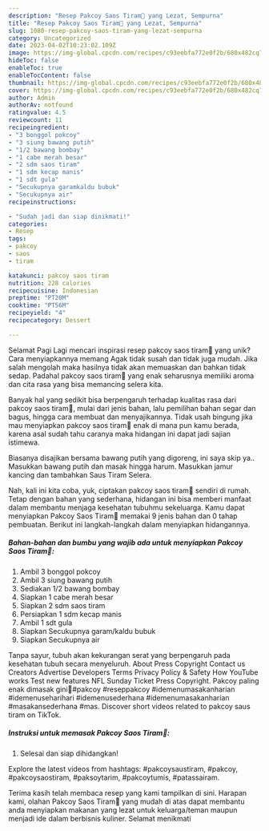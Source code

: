 ```yaml
---
description: "Resep Pakcoy Saos Tiram🥬 yang Lezat, Sempurna"
title: "Resep Pakcoy Saos Tiram🥬 yang Lezat, Sempurna"
slug: 1080-resep-pakcoy-saos-tiram-yang-lezat-sempurna
category: Uncategorized
date: 2023-04-02T10:23:02.109Z
image: https://img-global.cpcdn.com/recipes/c93eebfa772e0f2b/680x482cq70/pakcoy-saos-tiram-foto-resep-utama.jpg
hideToc: false
enableToc: true
enableTocContent: false
thumbnail: https://img-global.cpcdn.com/recipes/c93eebfa772e0f2b/680x482cq70/pakcoy-saos-tiram-foto-resep-utama.jpg
cover: https://img-global.cpcdn.com/recipes/c93eebfa772e0f2b/680x482cq70/pakcoy-saos-tiram-foto-resep-utama.jpg
author: Admin
authorAv: notfound
ratingvalue: 4.5
reviewcount: 11
recipeingredient:
- "3 bonggol pokcoy"
- "3 siung bawang putih"
- "1/2 bawang bombay"
- "1 cabe merah besar"
- "2 sdm saos tiram"
- "1 sdm kecap manis"
- "1 sdt gula"
- "Secukupnya garamkaldu bubuk"
- "Secukupnya air"
recipeinstructions:

- "Sudah jadi dan siap dinikmati!"
categories:
- Resep
tags:
- pakcoy
- saos
- tiram

katakunci: pakcoy saos tiram 
nutrition: 228 calories
recipecuisine: Indonesian
preptime: "PT20M"
cooktime: "PT56M"
recipeyield: "4"
recipecategory: Dessert

---
```



Selamat Pagi Lagi mencari inspirasi resep pakcoy saos tiram🥬 yang unik? Cara menyiapkannya memang Agak tidak susah dan tidak juga mudah. Jika salah mengolah maka hasilnya tidak akan memuaskan dan bahkan tidak sedap. Padahal pakcoy saos tiram🥬 yang enak seharusnya memiliki aroma dan cita rasa yang bisa memancing selera kita.


Banyak hal yang sedikit bisa berpengaruh terhadap kualitas rasa dari pakcoy saos tiram🥬, mulai dari jenis bahan, lalu pemilihan bahan segar dan bagus, hingga cara membuat dan menyajikannya. Tidak usah bingung jika mau menyiapkan pakcoy saos tiram🥬 enak di mana pun kamu berada, karena asal sudah tahu caranya maka hidangan ini dapat jadi sajian istimewa.

Biasanya disajikan bersama bawang putih yang digoreng, ini saya skip ya.. Masukkan bawang putih dan masak hingga harum. Masukkan jamur kancing dan tambahkan Saus Tiram Selera.


Nah, kali ini kita coba, yuk, ciptakan pakcoy saos tiram🥬 sendiri di rumah. Tetap dengan bahan yang sederhana, hidangan ini bisa memberi manfaat dalam membantu menjaga kesehatan tubuhmu sekeluarga. Kamu dapat menyiapkan Pakcoy Saos Tiram🥬 memakai 9 jenis bahan dan 0 tahap pembuatan. Berikut ini langkah-langkah dalam menyiapkan hidangannya.

<!--inarticleads1-->

##### Bahan-bahan dan bumbu yang wajib ada untuk menyiapkan Pakcoy Saos Tiram🥬:

1. Ambil 3 bonggol pokcoy
1. Ambil 3 siung bawang putih
1. Sediakan 1/2 bawang bombay
1. Siapkan 1 cabe merah besar
1. Siapkan 2 sdm saos tiram
1. Persiapkan 1 sdm kecap manis
1. Ambil 1 sdt gula
1. Siapkan Secukupnya garam/kaldu bubuk
1. Siapkan Secukupnya air


Tanpa sayur, tubuh akan kekurangan serat yang berpengaruh pada kesehatan tubuh secara menyeluruh. About Press Copyright Contact us Creators Advertise Developers Terms Privacy Policy &amp; Safety How YouTube works Test new features NFL Sunday Ticket Press Copyright. Pakcoy paling enak dimasak gini🤤#pakcoy #reseppakcoy #idemenumasakanharian #idemenuseharihari #idemenusederhana #idemenumasakanharian #masakansederhana #mas. Discover short videos related to pakcoy saus tiram on TikTok. 

<!--inarticleads2-->

##### Instruksi untuk memasak Pakcoy Saos Tiram🥬:


1. Selesai dan siap dihidangkan!

Explore the latest videos from hashtags: #pakcoysaustiram, #pakcoy, #pakcoysaostiram, #paksoytarim, #pakcoytumis, #patassairam. 

Terima kasih telah membaca resep yang kami tampilkan di sini. Harapan kami, olahan Pakcoy Saos Tiram🥬 yang mudah di atas dapat membantu anda menyiapkan makanan yang lezat untuk keluarga/teman maupun menjadi ide dalam berbisnis kuliner. Selamat menikmati
